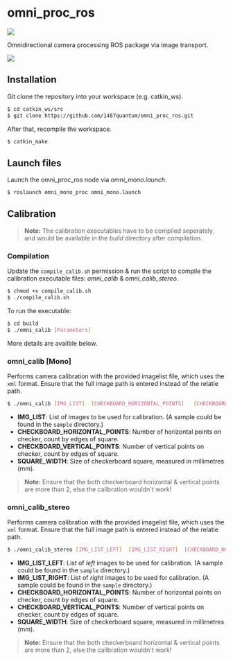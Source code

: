 # omni_proc_ros

<a href="LICENSE" ><img src="https://img.shields.io/github/license/1487quantum/omni_proc_ros?style=for-the-badge"/></a>

Omnidirectional camera processing ROS package via image transport.

![](assets/mask_rqt.png)

## Installation

Git clone the repository into your workspace (e.g. catkin_ws).
```bash
$ cd catkin_ws/src
$ git clone https://github.com/1487quantum/omni_proc_ros.git
```

After that, recompile the workspace.
```bash
$ catkin_make
```

## Launch files
Launch the omni_proc_ros node via *omni_mono.launch*.
```bash
$ roslaunch omni_mono_proc omni_mono.launch
```

## Calibration

> **Note:** The calibration executables have to be compiled seperately, and would be available in the *build* directory after compilation.

### Compilation

Update the `compile_calib.sh` permission & run the script to compile the calibration executable files: *omni_calib* & *omni_calib_stereo*.

```bash
$ chmod +x compile_calib.sh
$ ./compile_calib.sh
```

To run the executable:
```bash
$ cd build
$ ./omni_calib [Parameters]
```

More details are availble below.

### omni_calib [Mono]

Performs camera calibration with the provided imagelist file, which uses the `xml` format. Ensure that the full image path is entered instead of the relatie path.

```bash
$ ./omni_calib [IMG_LIST]  [CHECKBOARD_HORIZONTAL_POINTS]   [CHECKBOARD_VERTICAL_POINTS]  [SQUARE_WIDTH (mm)]
```
- **IMG_LIST**: List of images to be used for calibration. (A sample could be found in the `sample` directory.)
- **CHECKBOARD_HORIZONTAL_POINTS**: Number of horizontal points on checker, count by edges of square. 
- **CHECKBOARD_VERTICAL_POINTS**: Number of vertical points on checker, count by edges of square. 
- **SQUARE_WIDTH**: Size of checkerboard square, measured in millimetres (mm).

> **Note:** Ensure that the both checkerboard horizontal & vertical points are more than 2, else the calibration wouldn't work!

### omni_calib_stereo

Performs camera calibration with the provided imagelist file, which uses the `xml` format. Ensure that the full image path is entered instead of the relatie path.

```bash
$ ./omni_calib_stereo [IMG_LIST_LEFT]  [IMG_LIST_RIGHT]  [CHECKBOARD_HORIZONTAL_POINTS]   [CHECKBOARD_VERTICAL_POINTS]  [SQUARE_WIDTH (mm)]
```
- **IMG_LIST_LEFT**: List of *left* images to be used for calibration. (A sample could be found in the `sample` directory.)
- **IMG_LIST_RIGHT**: List of *right* images to be used for calibration. (A sample could be found in the `sample` directory.)
- **CHECKBOARD_HORIZONTAL_POINTS**: Number of horizontal points on checker, count by edges of square. 
- **CHECKBOARD_VERTICAL_POINTS**: Number of vertical points on checker, count by edges of square. 
- **SQUARE_WIDTH**: Size of checkerboard square, measured in millimetres (mm).

> **Note:** Ensure that the both checkerboard horizontal & vertical points are more than 2, else the calibration wouldn't work!


